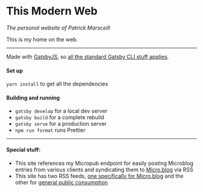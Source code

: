 # This Modern Web

_The personal website of Patrick Marsceill_

This is my home on the web.

---

Made with [GatsbyJS](https://gatsbyjs.org), so [all the standard Gatsby CLI stuff applies](https://www.gatsbyjs.org/docs/gatsby-cli).

#### Set up

`yarn install` to get all the dependencies

#### Building and running

- `gatsby develop` for a local dev server
- `gatsby build` for a complete rebuild
- `gatsby serve` for a production server
- `npm run format` runs Prettier

---

#### Special stuff:
- This site references my Micropub endpoint for easily posting Microblog entries from various clients and syndicating them to [Micro.blog](https://micro.blog/pmarsceill) via RSS
- This site has two RSS feeds, [one specifically for Micro.blog](/microblog.xmlhttps://www.thismodernweb.com/microblog.xml) and the other for [general public consumption](https://www.thismodernweb.com/rss.xml)
